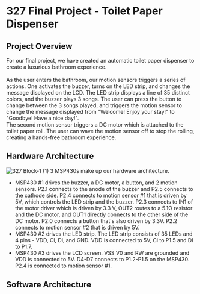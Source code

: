 # 327 Final Project - Toilet Paper Dispenser
## Project Overview <br>
For our final project, we have created an automatic toilet paper dispenser to create a luxurious bathroom experience. <br>
<br> 
As the user enters the bathroom, our motion sensors triggers a series of actions. One activates the buzzer, turns on the LED strip, and changes the message displayed on the LCD. The LED strip displays a line of 35 distinct colors, and the buzzer plays 3 songs. The user can press the button to change between the 3 songs played, and triggers the motion sensor to change the message displayed from "Welcome! Enjoy your stay!" to "Goodbye! Have a nice day!". <br>
The second motion sensor triggers a DC motor which is attached to the toilet paper roll. The user can wave the motion sensor off to stop the rolling, creating a hands-free bathroom experience. <br> 

## Hardware Architecture <br>
![327 Block-1 (1)](https://github.com/jc1321/327-Final-Project---Toilet-Paper-Dispenser/assets/90633740/9b190e98-d41f-4853-a8a3-fae16e274e6a)
3 MSP430s make up our hardware architecture. <br> 
* MSP430 #1 drives the buzzer, a DC motor, a button, and 2 motion sensors. P2.1 connects to the anode of the buzzer and P2.5 connects to the cathode side. P2.4 connects to motion sensor #1 that is driven by 5V, which controls the LED strip and the buzzer. P2.3 connects to IN1 of the motor driver which is driven by 3.3 V, OUT2 routes to a 5.1Ω resistor and the DC motor, and OUT1 directly connects to the other side of the DC motor. P2.0 connects a button that's also driven by 3.3V. P2.2 connects to motion sensor #2 that is driven by 5V. <br>
* MSP430 #2 drives the LED strip. The LED strip consists of 35 LEDs and 4 pins - VDD, Cl, Dl, and GND. VDD is connected to 5V, Cl to P1.5 and Dl to P1.7. <br>
* MSP430 #3 drives the LCD screen. VSS V0 and RW are grounded and VDD is connected to 5V. D4-D7 connects to P1.2-P1.5 on the MSP430. P2.4 is connected to motion sensor #1. <br> 

## Software Architecture <br>

